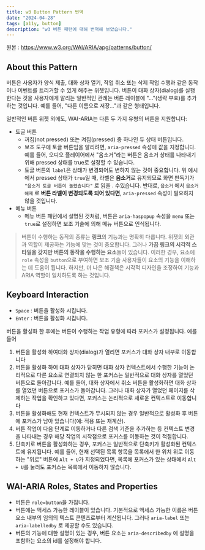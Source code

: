 ```yaml
---
title: w3 Button Pattern 번역
date: "2024-04-28"
tags: [a11y, button]
description: "w3 버튼 패턴에 대해 번역해 보았습니다."
---
```



원본 : https://www.w3.org/WAI/ARIA/apg/patterns/button/

## About this Pattern

버튼은 사용자가 양식 제출, 대화 상자 열기, 작업 취소 또는 삭제 작업 수행과 같은 동작이나 이벤트를 트리거할 수 있게 해주는 위젯입니다. 버튼이 대화 상자(dialog)를 실행한다는 것을 사용자에게 알리는 일반적인 관례는 버튼 레이블에 "..."(생략 부호)를 추가하는 것입니다. 예를 들어, "다른 이름으로 저장..."과 같은 형태입니다.

일반적인 버튼 위젯 외에도, WAI-ARIA는 다른 두 가지 유형의 버튼을 지원합니다:

- 토글 버튼
    - 꺼짐(not pressed) 또는 켜짐(pressed) 중 하나인 두 상태 버튼입니다.
    - 보조 도구에 토글 버튼임을 알리려면, `aria-pressed` 속성에 값을 지정합니다. 예를 들어, 오디오 플레이어에서 "음소거"라는 버튼은 음소거 상태를 나타내기 위해 pressed 상태를 true로 설정할 수 있습니다.
    - 토글 버튼의 `label`은 상태가 변경되어도 변하지 않는 것이 중요합니다. 위 예시에서 pressed 상태가 `true`일 때, 라벨은 **음소거**로 유지되므로 화면 판독기가 `"음소거 토글 버튼이 눌렸습니다"` 로 읽을 . 수있습니다. 반대로,  `음소거` 에서 `음소거 해제` 로 **버튼 라벨이 변경되도록 되어 있다면**, `aria-pressed` 속성이 필요하지 않을 것입니다.
- 메뉴 버튼
    - 메뉴 버튼 패턴에서 설명된 것처럼, 버튼은 `aria-haspopup` 속성을 `menu` 또는 `true`로 설정하면 보조 기술에 의해 메뉴 버튼으로 인식됩니다.

> 버튼이 수행하는 동작의 종류는 **링크**의 기능과는 명확히 다릅니다. 위젯의 외관과 역할이 제공하는 기능에 맞는 것이 중요합니다. 그러나 **가끔 링크의 시각적 스타일을 갖지만 버튼의 동작을 수행하는 요소**들이 있습니다. 이러한 경우, 요소에 `role` 속성을 `button`으로 부여하면 보조 기술 사용자들이 요소의 기능을 이해하는 데 도움이 됩니다. 하지만, 더 나은 해결책은 시각적 디자인을 조정하여 기능과 ARIA 역할이 일치하도록 하는 것입니다.
> 

## Keyboard Interaction

- `Space` : 버튼을 활성화 시킵니다.
- `Enter` : 버튼을 활성화 시킵니다.

버튼을 활성화 한 후에는 버튼이 수행하는 작업 유형에 따라 포커스가 설정됩니다. 에를들어

1. 버튼을 활성화 하여대화 상자(dialog)가 열리면 포커스가 대화 상자 내부로 이동합니다
2. 버튼을 활성화 하여 대화 상자가 닫히면 대화 상자 컨텍스트에서 수행한 기능이 논리적으로 다른 요소로 연결되지 않는 한 포커스는 일반적으로 대화 상자를 열었던 버튼으로 돌아갑니다. 예를 들어, 대화 상자에서 취소 버튼을 활성화하면 대화 상자를 열었던 버튼으로 포커스가 돌아갑니다. 그러나 대화 상자가 열었던 페이지를 삭제하는 작업을 확인하고 있다면, 포커스는 논리적으로 새로운 컨텍스트로 이동합니다
3. 버튼을 활성화해도 현재 컨텍스트가 무시되지 않는 경우 일반적으로 활성화 후 버튼에 포커스가 남아 있습니다(예: 적용 또는 재계산).
4. 버튼 작업이 다음 단계로 이동하거나 다른 검색 기준을 추가하는 등 컨텍스트 변경을 나타내는 경우 해당 작업의 시작점으로 포커스를 이동하는 것이 적절합니다.
5. 단축키로 버튼을 활성화하는 경우, 포커스는 일반적으로 단축키가 활성화된 컨텍스트에 유지됩니다. 예를 들어, 현재 선택된 목록 항목을 목록에서 한 위치 위로 이동하는 "위로" 버튼에 `Alt + U`가 지정되었다면, 목록에 포커스가 있는 상태에서 `Alt + U`를 눌러도 포커스는 목록에서 이동하지 않습니다.

## WAI-ARIA Roles, States and Properties

- 버튼은 `role=button`을 가집니다.
- 버튼에는 액세스 가능한 레이블이 있습니다. 기본적으로 액세스 가능한 이름은 버튼 요소 내부의 임의의 텍스트 콘텐츠로부터 계산됩니다. 그러나 `aria-label` 또는 `aria-labelledby` 로 제공할 수도 있습니다.
- 버튼의 기능에 대한 설명이 있는 경우, 버튼 요소는  `aria-describedby` 에 설명을 포함하는 요소의 id를 설정해야 합니다.
